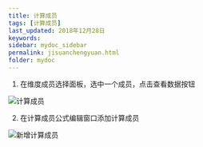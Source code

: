 ```yaml
---
title: 计算成员
tags: [计算成员]
last_updated: 2018年12月28日
keywords: 
sidebar: mydoc_sidebar
permalink: jisuanchengyuan.html
folder: mydoc
---
```


1. 在维度成员选择面板，选中一个成员，点击查看数据按钮

![计算成员](https://datafor123.github.io/images/jisuanziduan/jisuanchengyuan/jisuanchengyuan-1.png)

2. 在计算成员公式编辑窗口添加计算成员

![新增计算成员](https://datafor123.github.io/images/chuangjianwendang/chuangjianwendang-2.png)

